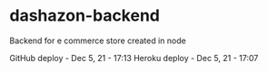 # dashazon-backend

Backend for e commerce store created in node

GitHub deploy - Dec 5, 21 - 17:13
Heroku deploy - Dec 5, 21 - 17:07
